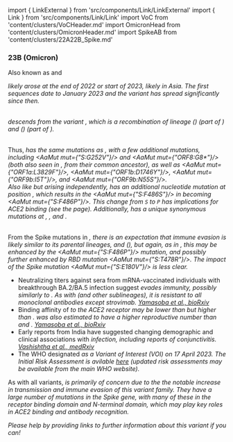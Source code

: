 import { LinkExternal } from 'src/components/Link/LinkExternal'
import { Link } from 'src/components/Link/Link'
import VoC from 'content/clusters/VoCHeader.md'
import OmicronHead from 'content/clusters/OmicronHeader.md'
import SpikeAB from 'content/clusters/22A22B_Spike.md'

<VoC/>

### 23B (Omicron)
Also known as <Lin name="XBB.1.16" /> and <Who name="Omicron" />

<OmicronHead/>

<Var name="23B (Omicron)"/> likely arose at the end of 2022 or start of 2023, likely in Asia. The first sequences date to January 2023 and the variant has spread significantly since then.
<br/><br/>

<Var name="23B (Omicron)" prefix=""/> descends from the variant <Var name="22F (Omicron)" prefix=""/>, which is a recombination of lineage <Lin name="BJ.1"/> (<Lin name="BA.2.10.1.1"/>) (part of <Var name="21L (Omicron)" prefix=""/>) and <Lin name="BM.1.1.1"/> (<Lin name="BA.2.75.3.1.1.1"/>) (part of <Var name="22D (Omicron)" prefix=""/>).
<br/>
<br/>

Thus, <Var name="23B (Omicron)" prefix=""/> has the same mutations as <Var name="22F (Omicron)" prefix=""/>, with a few additional mutations, including <AaMut mut={"S:G252V"}/> and <AaMut mut={"ORF8:G8*"}/> (both also seen in <Var name="23A (Omicron)" prefix=""/>, from their common ancestor), as well as <AaMut mut={"ORF1a:L3829F"}/>, <AaMut mut={"ORF1b:D1746Y"}/>, <AaMut mut={"ORF9b:I5T"}/>, and <AaMut mut={"ORF9b:N55S"}/>.
<br/>
Also like <Var name="23A (Omicron)" prefix=""/> but arising independently, <Var name="23B (Omicron)" prefix=""/> has an additional nucleotide mutation at position <NucMut mut="T23018C" />, which results in the <AaMut mut={"S:F486S"}/> in <Var name="22F (Omicron)" prefix=""/> becoming <AaMut mut={"S:F486P"}/>. This change from <code>S</code> to <code>P</code> has implications for ACE2 binding (see the <Var name="23A (Omicron)" prefix=""/> page). Additionally, <Var name="23B (Omicron)" prefix=""/> has a unique synonymous mutations at <NucMut mut="T12730A" />, <NucMut mut="A14856G" />, and <NucMut mut="C29386T" />.
<br/>
<br/>

From the Spike mutations in <Var name="23B (Omicron)" prefix=""/>, there is an expectation that immune evasion is likely similar to its parental lineages, <Lin name="XBB.1"/> and <Var name="22F (Omicron)" prefix=""/> (<Lin name="XBB"/>), but again, as in <Var name="23A (Omicron)" prefix=""/>, this may be enhanced by the <AaMut mut={"S:F486P"}/> mutation, and possibly further enhanced by RBD mutation <AaMut mut={"S:T478R"}/>. The impact of the Spike mutation <AaMut mut={"S:E180V"}/> is less clear.

- Neutralizing titers against sera from mRNA-vaccinated individuals with breakthrough BA.2/BA.5 infection suggest <Var name="23B (Omicron)" prefix=""/> evades immunity, possibly similarly to <Var name="23A (Omicron)" prefix=""/>. As with <Var name="23A (Omicron)" prefix=""/> (and other <Var name="22F (Omicron)" prefix=""/> sublineages), it is resistant to all monoclonal antibodies except strovimab. [Yamasoba et al., bioRxiv](https://www.biorxiv.org/content/10.1101/2023.04.06.535883v3)
- Binding affinity of <Var name="23B (Omicron)" prefix=""/> to the ACE2 receptor may be lower than <Var name="23A (Omicron)" prefix=""/> but higher than <Lin name="XBB.1" />. <Var name="23B (Omicron)" prefix=""/> was also estimated to have a higher reproductive number than <Var name="23A (Omicron)" prefix=""/> and <Lin name="XBB.1" />. [Yamasoba et al., bioRxiv](https://www.biorxiv.org/content/10.1101/2023.04.06.535883v3)
- Early reports from India have suggested changing demographic and clinical associations with <Var name="23B (Omicron)" prefix=""/> infection, including reports of conjunctivitis. [Vashishtha et al., medRxiv](https://www.medrxiv.org/content/10.1101/2023.04.18.23288715v1)
- The WHO designated <Var name="23B (Omicron)" prefix=""/> as a Variant of Interest (VOI) on 17 April 2023. The Initial Risk Assessment is avilable [here](https://www.who.int/docs/default-source/coronaviruse/21042023xbb.1.16ra-v2.pdf?sfvrsn=84577350_1) (updated risk assessments may be available from the main WHO website).

As with all <Who name="Omicron" /> variants, <Var name="23B (Omicron)" prefix=""/> is primarily of concern due to the the notable increase in transmission and immune evasion of this variant family. They have a large number of mutations in the Spike gene, with many of these in the receptor binding domain and N-terminal domain, which may play key roles in ACE2 binding and antibody recognition.

_Please help by providing links to further information about this variant if you can!_





